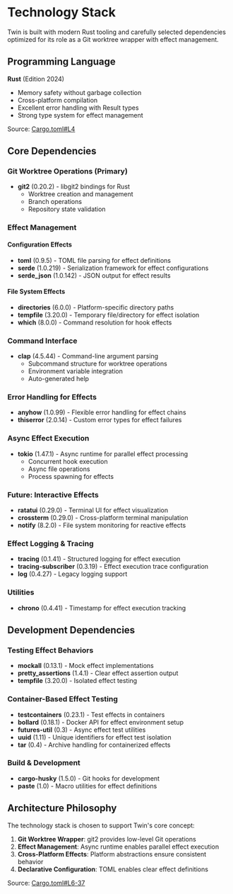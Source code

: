 # Technology Stack

Twin is built with modern Rust tooling and carefully selected dependencies optimized for its role as a Git worktree wrapper with effect management.

## Programming Language

**Rust** (Edition 2024)
- Memory safety without garbage collection
- Cross-platform compilation
- Excellent error handling with Result types
- Strong type system for effect management

Source: [Cargo.toml#L4](https://github.com/your-org/twin/blob/main/Cargo.toml#L4)

## Core Dependencies

### Git Worktree Operations (Primary)
- **git2** (0.20.2) - libgit2 bindings for Rust
  - Worktree creation and management
  - Branch operations
  - Repository state validation

### Effect Management

#### Configuration Effects
- **toml** (0.9.5) - TOML file parsing for effect definitions
- **serde** (1.0.219) - Serialization framework for effect configurations
- **serde_json** (1.0.142) - JSON output for effect results

#### File System Effects
- **directories** (6.0.0) - Platform-specific directory paths
- **tempfile** (3.20.0) - Temporary file/directory for effect isolation
- **which** (8.0.0) - Command resolution for hook effects

### Command Interface
- **clap** (4.5.44) - Command-line argument parsing
  - Subcommand structure for worktree operations
  - Environment variable integration
  - Auto-generated help

### Error Handling for Effects
- **anyhow** (1.0.99) - Flexible error handling for effect chains
- **thiserror** (2.0.14) - Custom error types for effect failures

### Async Effect Execution
- **tokio** (1.47.1) - Async runtime for parallel effect processing
  - Concurrent hook execution
  - Async file operations
  - Process spawning for effects

### Future: Interactive Effects
- **ratatui** (0.29.0) - Terminal UI for effect visualization
- **crossterm** (0.29.0) - Cross-platform terminal manipulation
- **notify** (8.2.0) - File system monitoring for reactive effects

### Effect Logging & Tracing
- **tracing** (0.1.41) - Structured logging for effect execution
- **tracing-subscriber** (0.3.19) - Effect execution trace configuration
- **log** (0.4.27) - Legacy logging support

### Utilities
- **chrono** (0.4.41) - Timestamp for effect execution tracking

## Development Dependencies

### Testing Effect Behaviors
- **mockall** (0.13.1) - Mock effect implementations
- **pretty_assertions** (1.4.1) - Clear effect assertion output
- **tempfile** (3.20.0) - Isolated effect testing

### Container-Based Effect Testing
- **testcontainers** (0.23.1) - Test effects in containers
- **bollard** (0.18.1) - Docker API for effect environment setup
- **futures-util** (0.3) - Async effect test utilities
- **uuid** (1.11) - Unique identifiers for effect test isolation
- **tar** (0.4) - Archive handling for containerized effects

### Build & Development
- **cargo-husky** (1.5.0) - Git hooks for development
- **paste** (1.0) - Macro utilities for effect definitions

## Architecture Philosophy

The technology stack is chosen to support Twin's core concept:
1. **Git Worktree Wrapper**: git2 provides low-level Git operations
2. **Effect Management**: Async runtime enables parallel effect execution
3. **Cross-Platform Effects**: Platform abstractions ensure consistent behavior
4. **Declarative Configuration**: TOML enables clear effect definitions

Source: [Cargo.toml#L6-37](https://github.com/your-org/twin/blob/main/Cargo.toml#L6-37)